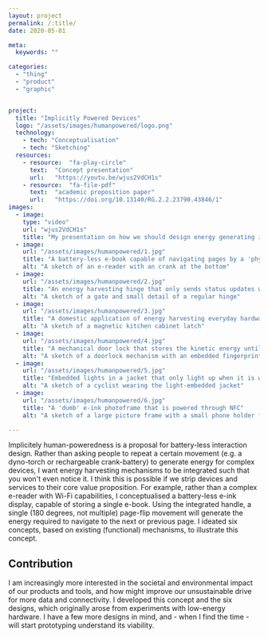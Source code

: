 ```yaml
---
layout: project
permalink: /:title/
date: 2020-05-01

meta:
  keywords: ""

categories:
  - "thing"
  - "product"
  - "graphic"


project:
  title: "Implicitly Powered Devices"
  logo: "/assets/images/humanpowered/logo.png"
  technology:
    - tech: "Conceptualisation"
    - tech: "Sketching"
  resources:
    - resource:  "fa-play-circle"
      text:  "Concept presentation"
      url:   "https://youtu.be/wjus2VdCH1s"
    - resource:  "fa-file-pdf"
      text:  "academic proposition paper"
      url:   "https://doi.org/10.13140/RG.2.2.23790.43846/1"
images:
  - image:
    type: "video"
    url: "wjus2VdCH1s"
    title: "My presentation on how we should design energy generating interactions"
  - image:
    url: "/assets/images/humanpowered/1.jpg"
    title: "A battery-less e-book capable of navigating pages by a 'physical' page-flip of the handle"
    alt: "A sketch of an e-reader with an crank at the bottom"
  - image:
    url: "/assets/images/humanpowered/2.jpg"
    title: "An energy harvesting hinge that only sends status updates when opened"
    alt: "A sketch of a gate and small detail of a regular hinge"
  - image:
    url: "/assets/images/humanpowered/3.jpg"
    title: "A domestic application of energy harvesting everyday hardware"
    alt: "A sketch of a magnetic kitchen cabinet latch"
  - image:
    url: "/assets/images/humanpowered/4.jpg"
    title: "A mechanical door lock that stores the kinetic energy until authenticated"
    alt: "A sketch of a doorlock mechanism with an embedded fingerprint sensor in the handle"
  - image:
    url: "/assets/images/humanpowered/5.jpg"
    title: "Embedded lights in a jacket that only light up when it is worn"
    alt: "A sketch of a cyclist wearing the light-embedded jacket"
  - image:
    url: "/assets/images/humanpowered/6.jpg"
    title: "A 'dumb' e-ink photoframe that is powered through NFC"
    alt: "A sketch of a large picture frame with a small phone holder for NFC datatransfer"

---
```

<p>Implicitely human-poweredness is a proposal for battery-less interaction design. Rather than asking people to repeat a certain movement (e.g. a dyno-torch or rechargeable crank-battery) to generate energy for complex devices, I want energy harvesting mechanisms to be integrated such that you won't even notice it. I think this is possible if we strip devices and services to their core value proposition. For example, rather than a complex e-reader with Wi-Fi capabilities, I conceptualised a battery-less e-ink display, capable of storing a single e-book. Using the integrated handle, a single (180 degrees, not multiple) page-flip movement will generate the energy required to navigate to the next or previous page. I ideated six concepts, based on existing (functional) mechanisms, to illustrate this concept.
</p>
<h2 class="h2">Contribution</h2>
<p>
I am increasingly more interested in the societal and environmental impact of our products and tools, and how might improve our unsustainable drive for more data and connectivity. I developed this concept and the six designs, which originally arose from experiments with low-energy hardware. I have a few more designs in mind, and - when I find the time - will start prototyping understand its viability.
</p>
